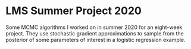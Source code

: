 # LMS Summer Project 2020
Some MCMC algorithms I worked on in summer 2020 for an eight-week project. They use stochastic gradient approximations to sample from the posterior of some parameters of interest in a logistic regression example.
